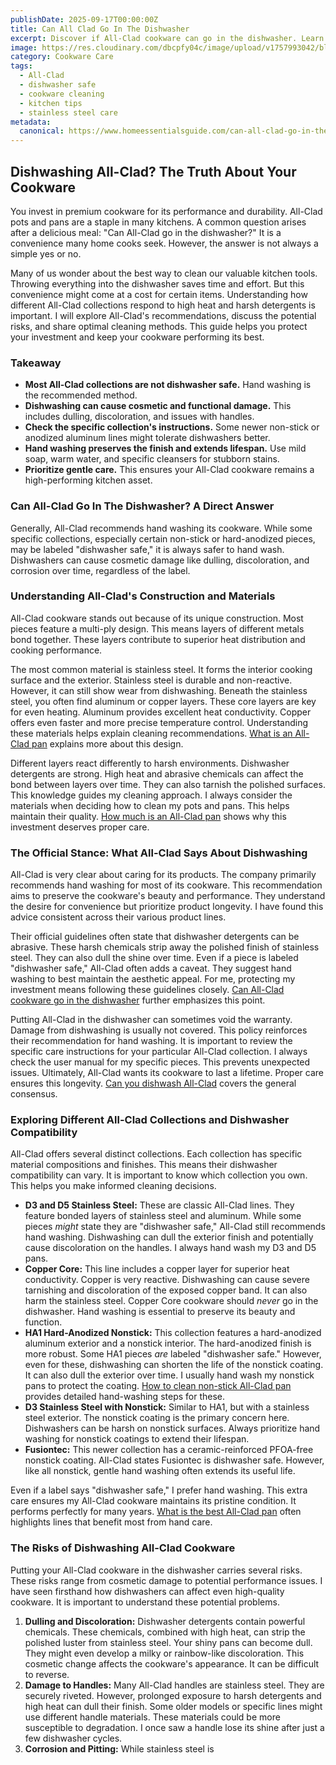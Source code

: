 ```yaml
---
publishDate: 2025-09-17T00:00:00Z
title: Can All Clad Go In The Dishwasher
excerpt: Discover if All-Clad cookware can go in the dishwasher. Learn the risks, manufacturer recommendations, and best care practices for your premium pots and pans.
image: https://res.cloudinary.com/dbcpfy04c/image/upload/v1757993042/blog_image_1757993041_bgfurk.webp
category: Cookware Care
tags:
  - All-Clad
  - dishwasher safe
  - cookware cleaning
  - kitchen tips
  - stainless steel care
metadata:
  canonical: https://www.homeessentialsguide.com/can-all-clad-go-in-the-dishwasher
---
```


## Dishwashing All-Clad? The Truth About Your Cookware

You invest in premium cookware for its performance and durability. All-Clad pots and pans are a staple in many kitchens. A common question arises after a delicious meal: "Can All-Clad go in the dishwasher?" It is a convenience many home cooks seek. However, the answer is not always a simple yes or no.

Many of us wonder about the best way to clean our valuable kitchen tools. Throwing everything into the dishwasher saves time and effort. But this convenience might come at a cost for certain items. Understanding how different All-Clad collections respond to high heat and harsh detergents is important. I will explore All-Clad's recommendations, discuss the potential risks, and share optimal cleaning methods. This guide helps you protect your investment and keep your cookware performing its best.

### Takeaway

*   **Most All-Clad collections are not dishwasher safe.** Hand washing is the recommended method.
*   **Dishwashing can cause cosmetic and functional damage.** This includes dulling, discoloration, and issues with handles.
*   **Check the specific collection's instructions.** Some newer non-stick or anodized aluminum lines might tolerate dishwashers better.
*   **Hand washing preserves the finish and extends lifespan.** Use mild soap, warm water, and specific cleansers for stubborn stains.
*   **Prioritize gentle care.** This ensures your All-Clad cookware remains a high-performing kitchen asset.

### Can All-Clad Go In The Dishwasher? A Direct Answer

Generally, All-Clad recommends hand washing its cookware. While some specific collections, especially certain non-stick or hard-anodized pieces, may be labeled "dishwasher safe," it is always safer to hand wash. Dishwashers can cause cosmetic damage like dulling, discoloration, and corrosion over time, regardless of the label.

### Understanding All-Clad's Construction and Materials

All-Clad cookware stands out because of its unique construction. Most pieces feature a multi-ply design. This means layers of different metals bond together. These layers contribute to superior heat distribution and cooking performance.

The most common material is stainless steel. It forms the interior cooking surface and the exterior. Stainless steel is durable and non-reactive. However, it can still show wear from dishwashing. Beneath the stainless steel, you often find aluminum or copper layers. These core layers are key for even heating. Aluminum provides excellent heat conductivity. Copper offers even faster and more precise temperature control. Understanding these materials helps explain cleaning recommendations. [What is an All-Clad pan](https://homeessentialsguide.com/what-is-an-all-clad-pan) explains more about this design.

Different layers react differently to harsh environments. Dishwasher detergents are strong. High heat and abrasive chemicals can affect the bond between layers over time. They can also tarnish the polished surfaces. This knowledge guides my cleaning approach. I always consider the materials when deciding how to clean my pots and pans. This helps maintain their quality. [How much is an All-Clad pan](https://homeessentialsguide.com/how-much-is-an-all-clad-pan) shows why this investment deserves proper care.

### The Official Stance: What All-Clad Says About Dishwashing

All-Clad is very clear about caring for its products. The company primarily recommends hand washing for most of its cookware. This recommendation aims to preserve the cookware's beauty and performance. They understand the desire for convenience but prioritize product longevity. I have found this advice consistent across their various product lines.

Their official guidelines often state that dishwasher detergents can be abrasive. These harsh chemicals strip away the polished finish of stainless steel. They can also dull the shine over time. Even if a piece is labeled "dishwasher safe," All-Clad often adds a caveat. They suggest hand washing to best maintain the aesthetic appeal. For me, protecting my investment means following these guidelines closely. [Can All-Clad cookware go in the dishwasher](https://homeessentialsguide.com/can-all-clad-cookware-go-in-the-dishwasher) further emphasizes this point.

Putting All-Clad in the dishwasher can sometimes void the warranty. Damage from dishwashing is usually not covered. This policy reinforces their recommendation for hand washing. It is important to review the specific care instructions for your particular All-Clad collection. I always check the user manual for my specific pieces. This prevents unexpected issues. Ultimately, All-Clad wants its cookware to last a lifetime. Proper care ensures this longevity. [Can you dishwash All-Clad](https://homeessentialsguide.com/can-you-dishwash-all-clad) covers the general consensus.

### Exploring Different All-Clad Collections and Dishwasher Compatibility

All-Clad offers several distinct collections. Each collection has specific material compositions and finishes. This means their dishwasher compatibility can vary. It is important to know which collection you own. This helps you make informed cleaning decisions.

*   **D3 and D5 Stainless Steel:** These are classic All-Clad lines. They feature bonded layers of stainless steel and aluminum. While some pieces *might* state they are "dishwasher safe," All-Clad still recommends hand washing. Dishwashing can dull the exterior finish and potentially cause discoloration on the handles. I always hand wash my D3 and D5 pans.
*   **Copper Core:** This line includes a copper layer for superior heat conductivity. Copper is very reactive. Dishwashing can cause severe tarnishing and discoloration of the exposed copper band. It can also harm the stainless steel. Copper Core cookware should *never* go in the dishwasher. Hand washing is essential to preserve its beauty and function.
*   **HA1 Hard-Anodized Nonstick:** This collection features a hard-anodized aluminum exterior and a nonstick interior. The hard-anodized finish is more robust. Some HA1 pieces *are* labeled "dishwasher safe." However, even for these, dishwashing can shorten the life of the nonstick coating. It can also dull the exterior over time. I usually hand wash my nonstick pans to protect the coating. [How to clean non-stick All-Clad pan](https://homeessentialsguide.com/how-to-clean-non-stick-all-clad-pan) provides detailed hand-washing steps for these.
*   **D3 Stainless Steel with Nonstick:** Similar to HA1, but with a stainless steel exterior. The nonstick coating is the primary concern here. Dishwashers can be harsh on nonstick surfaces. Always prioritize hand washing for nonstick coatings to extend their lifespan.
*   **Fusiontec:** This newer collection has a ceramic-reinforced PFOA-free nonstick coating. All-Clad states Fusiontec is dishwasher safe. However, like all nonstick, gentle hand washing often extends its useful life.

Even if a label says "dishwasher safe," I prefer hand washing. This extra care ensures my All-Clad cookware maintains its pristine condition. It performs perfectly for many years. [What is the best All-Clad pan](https://homeessentialsguide.com/what-is-the-best-all-clad-pan) often highlights lines that benefit most from hand care.

### The Risks of Dishwashing All-Clad Cookware

Putting your All-Clad cookware in the dishwasher carries several risks. These risks range from cosmetic damage to potential performance issues. I have seen firsthand how dishwashers can affect even high-quality cookware. It is important to understand these potential problems.

1.  **Dulling and Discoloration:** Dishwasher detergents contain powerful chemicals. These chemicals, combined with high heat, can strip the polished luster from stainless steel. Your shiny pans can become dull. They might even develop a milky or rainbow-like discoloration. This cosmetic change affects the cookware's appearance. It can be difficult to reverse.
2.  **Damage to Handles:** Many All-Clad handles are stainless steel. They are securely riveted. However, prolonged exposure to harsh detergents and high heat can dull their finish. Some older models or specific lines might use different handle materials. These materials could be more susceptible to degradation. I once saw a handle lose its shine after just a few dishwasher cycles.
3.  **Corrosion and Pitting:** While stainless steel is